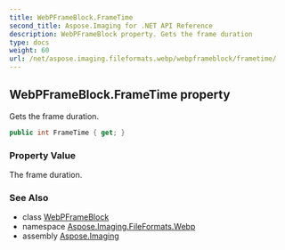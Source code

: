 ```yaml
---
title: WebPFrameBlock.FrameTime
second_title: Aspose.Imaging for .NET API Reference
description: WebPFrameBlock property. Gets the frame duration
type: docs
weight: 60
url: /net/aspose.imaging.fileformats.webp/webpframeblock/frametime/
---
```

## WebPFrameBlock.FrameTime property

Gets the frame duration.

```csharp
public int FrameTime { get; }
```

### Property Value

The frame duration.

### See Also

* class [WebPFrameBlock](../)
* namespace [Aspose.Imaging.FileFormats.Webp](../../webpframeblock/)
* assembly [Aspose.Imaging](../../../)


